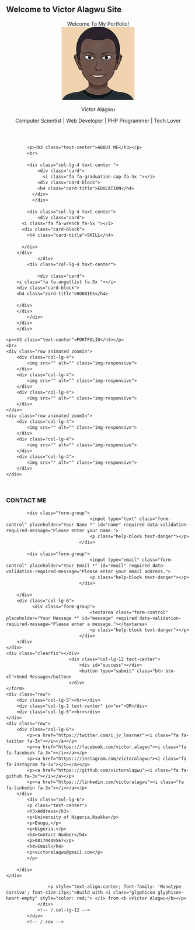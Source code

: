 ## Welcome to Victor Alagwu Site
<html>
	<head>
		<title>Victor | Portfolio </title>
		<link href="https://maxcdn.bootstrapcdn.com/bootstrap/3.3.7/css/bootstrap.min.css" rel="stylesheet">
		<link href="css/style.css" rel="stylesheet">
		<link href="https://maxcdn.bootstrapcdn.com/font-awesome/4.7.0/css/font-awesome.min.css" rel="stylesheet">
		<link rel="stylesheet" type="text/css" href="https://cdnjs.cloudflare.com/ajax/libs/animate.css/3.5.2/animate.css">
	</head>
<body id="home">
<!--Nav Bar-->



<!-- Main Content -->



<header>
	<div class="container">
	<!-- 	<div class="">
	</div>
	<div class="row name text-center">
		<p><button class="btn btn-default btn-lg">Victor Alagwu</button></p>
	</div> -->
	     <div class="intro-text ">
                <div class="intro-lead-in animated fadeInRight">Welcome To My Portfolio!</div>
                <div class="intro-heading"><img src="img/profile.png" alt="Profile Pics" class="img-circle img-responsive center-block animated fadeInRight"><p class="animated fadeInLeft">Victor Alagwu</p><p class="animated zoomIn">Computer Scientist | Web Developer | PHP Programmer | Tech Lover</p></div>
        </div>
    </div>
</header>

<!--About me -->

<section id="about" class="about">
	<div class="container">

			<p><h3 class="text-center">ABOUT ME</h3></p>
			<br>
			
			<div class="col-lg-4 text-center ">
				<div class="card">
				  <i class="fa fa-graduation-cap fa-5x "></i>
	            <div class="card-block">
	            <h4 class="card-title">EDUCATION</h4>	
			  </div>
	          </div>
		   
		    <div class="col-lg-4 text-center">
			    <div class="card">
		  <i class="fa fa-wrench fa-5x "></i>
		  <div class="card-block">
		    <h4 class="card-title">SKILL</h4>

		  </div>
		</div>
				</div>
			<div class="col-lg-4 text-center">

				<div class="card">
		<i class="fa fa-angellist fa-5x "></i>
		<div class="card-block">
		<h4 class="card-title">HOBBIES</h4>
		
		</div>
		</div>
			</div>
		</div>
		</div>

</section>
<!-- Portfoli0 -->

<section class="portfolio" id="portfolio">
<div class="container">

	<p><h3 class="text-center">PORTFOLIO</h3></p>
	<br>
	<div class="row animated zoomIn">
		<div class="col-lg-4">
			<img src="" alt="" class="img-responsive">
		</div>
		<div class="col-lg-4">
			<img src="" alt="" class="img-responsive">
		</div>
		<div class="col-lg-4">
			<img src="" alt="" class="img-responsive">
		</div>
	</div>
	<div class="row animated zoomIn">
		<div class="col-lg-4">
			<img src="" alt="" class="img-responsive">
		</div>
		<div class="col-lg-4">
			<img src="" alt="" class="img-responsive">
		</div>
		<div class="col-lg-4">
			<img src="" alt="" class="img-responsive">
		</div>
	</div>
</div>

</section>
<br>
<!-- Contact Me -->
<section class="contact" id="contact">
<div class="container">
	<form>
	<div class="row">
<h3 class="text-center">CONTACT ME</h3>
		<div class="col-lg-6">

			<div class="form-group">
                                    <input type="text" class="form-control" placeholder="Your Name *" id="name" required data-validation-required-message="Please enter your name.">
                                    <p class="help-block text-danger"></p>
                                </div>

			<div class="form-group">
                                    <input type="email" class="form-control" placeholder="Your Email *" id="email" required data-validation-required-message="Please enter your email address.">
                                    <p class="help-block text-danger"></p>
                                </div>

		</div>
		<div class="col-lg-6">
			  <div class="form-group">
                                    <textarea class="form-control" placeholder="Your Message *" id="message" required data-validation-required-message="Please enter a message."></textarea>
                                    <p class="help-block text-danger"></p>
                                </div>
		</div>
	</div>
	<div class="clearfix"></div>
                            <div class="col-lg-12 text-center">
                                <div id="success"></div>
                                <button type="submit" class="btn btn-xl">Send Message</button>
                            </div>
	</form>
	<div class="row">
		<div class="col-lg-5"><hr></div>
		<div class="col-lg-2 text-center" id="or">OR</div>
		<div class="col-lg-5"><hr></div>
	</div>
	<div class="row">
		<div class="col-lg-6">
			<p><a href="https://twitter.com/i_jv_learner"><i class="fa fa-twitter fa-3x"></i></a></p>
			<p><a href="https:://facebook.com/victor.alagwu"><i class="fa fa-facebook fa-3x"></i></a></p>
			<p><a href="https:://instagram.com/victoralagwu"><i class="fa fa-instagram fa-3x"></i></a></p>
			<p><a href="https:://github.com/victoralagwu"><i class="fa fa-github fa-3x"></i></a></p>
			<p><a href="https:://linkedin.com/victoralagwu"><i class="fa fa-linkedin fa-3x"></i></a></p>
		</div>
			<div class="col-lg-6">
			<p class="text-center">
			<h3>Address</h3>
			<p>University of Nigeria,Nsukka</p>
			<p>Enugu,</p>
			<p>Nigeria.</p>
			<h4>Contact Number</h4>
			<p>08170449567</p>
			<h4>Email</h4>
			<p>victoralagwu@gmail.com</p>
			</p>

		</div>
	</div>
</div>

</section>
<!--footer-->
<section class="footer">
     <footer class="foo">
            <div class="row">
                <div class="col-lg-12">

                    <p style="text-align:center; font-family: 'Monotype Corsiva'; font-size:17px;">Build with <i class="glyphicon glyphicon-heart-empty" style="color: red;"> </i> from <b >Victor Alagwu</b></p>
                </div>
                <!-- /.col-lg-12 -->
            </div>
            <!-- /.row -->
   </footer>
</section>

  <script type="text/javascript" src="js/jquery.js"></script>
<script type="text/javascript" src="https://maxcdn.bootstrapcdn.com/bootstrap/3.3.7/js/bootstrap.min.js"></script>
</body>
</html>
